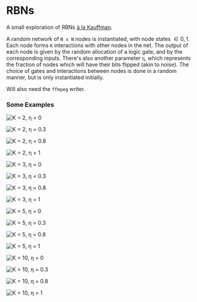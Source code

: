 # RBNs

A small exploration of RBNs [à la Kauffman](https://doi.org/10.1016/0022-5193(69)90015-0).

A random network of `N x N` nodes is instantiated, with node states $∈ {0, 1}$. Each node forms `K` interactions with other nodes in the net. The output of each node is given by the random allocation of a logic gate, and by the corresponding inputs. There's also another parameter `η`, which represents the fraction of nodes which will have their bits flipped (akin to noise). The choice of gates and interactions between nodes is done in a random manner, but is only instantiated initially.

Will also need the `ffmpeg` writer.

### Some Examples

![K = 2, η = 0](rbn_animations/RBN_K2_n0.gif)

![K = 2, η = 0.3](rbn_animations/RBN_K2_n03.gif)

![K = 2, η = 0.8](rbn_animations/RBN_K2_n08.gif)

![K = 2, η = 1](rbn_animations/RBN_K2_n1.gif)

![K = 3, η = 0](rbn_animations/RBN_K3_n0.gif)

![K = 3, η = 0.3](rbn_animations/RBN_K3_n03.gif)

![K = 3, η = 0.8](rbn_animations/RBN_K3_n08.gif)

![K = 3, η = 1](rbn_animations/RBN_K3_n1.gif)

![K = 5, η = 0](rbn_animations/RBN_K5_n0.gif)

![K = 5, η = 0.3](rbn_animations/RBN_K5_n03.gif)

![K = 5, η = 0.8](rbn_animations/RBN_K5_n08.gif)

![K = 5, η = 1](rbn_animations/RBN_K5_n1.gif)

![K = 10, η = 0](rbn_animations/RBN_K10_n0.gif)

![K = 10, η = 0.3](rbn_animations/RBN_K10_n03.gif)

![K = 10, η = 0.8](rbn_animations/RBN_K10_n08.gif)

![K = 10, η = 1](rbn_animations/RBN_K10_n1.gif)